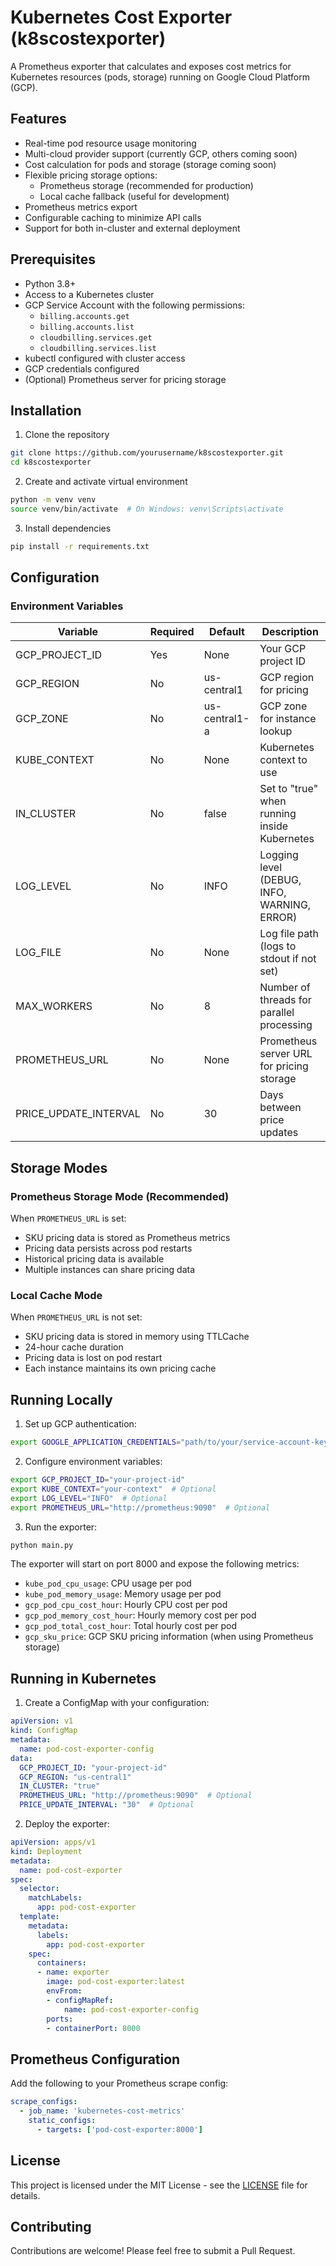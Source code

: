 # Kubernetes Cost Exporter (k8scostexporter)

A Prometheus exporter that calculates and exposes cost metrics for Kubernetes resources (pods, storage) running on Google Cloud Platform (GCP).

## Features
- Real-time pod resource usage monitoring
- Multi-cloud provider support (currently GCP, others coming soon)
- Cost calculation for pods and storage (storage coming soon)
- Flexible pricing storage options:
  - Prometheus storage (recommended for production)
  - Local cache fallback (useful for development)
- Prometheus metrics export
- Configurable caching to minimize API calls
- Support for both in-cluster and external deployment


## Prerequisites
- Python 3.8+
- Access to a Kubernetes cluster
- GCP Service Account with the following permissions:
  - `billing.accounts.get`
  - `billing.accounts.list`
  - `cloudbilling.services.get`
  - `cloudbilling.services.list`
- kubectl configured with cluster access
- GCP credentials configured
- (Optional) Prometheus server for pricing storage

## Installation

1. Clone the repository
```bash
git clone https://github.com/yourusername/k8scostexporter.git
cd k8scostexporter
```

2. Create and activate virtual environment
```bash
python -m venv venv
source venv/bin/activate  # On Windows: venv\Scripts\activate
```

3. Install dependencies
```bash
pip install -r requirements.txt
```

## Configuration

### Environment Variables

| Variable | Required | Default | Description |
|----------|----------|---------|-------------|
| GCP_PROJECT_ID | Yes | None | Your GCP project ID |
| GCP_REGION | No | us-central1 | GCP region for pricing |
| GCP_ZONE | No | us-central1-a | GCP zone for instance lookup |
| KUBE_CONTEXT | No | None | Kubernetes context to use |
| IN_CLUSTER | No | false | Set to "true" when running inside Kubernetes |
| LOG_LEVEL | No | INFO | Logging level (DEBUG, INFO, WARNING, ERROR) |
| LOG_FILE | No | None | Log file path (logs to stdout if not set) |
| MAX_WORKERS | No | 8 | Number of threads for parallel processing |
| PROMETHEUS_URL | No | None | Prometheus server URL for pricing storage |
| PRICE_UPDATE_INTERVAL | No | 30 | Days between price updates |

## Storage Modes

### Prometheus Storage Mode (Recommended)
When `PROMETHEUS_URL` is set:
- SKU pricing data is stored as Prometheus metrics
- Pricing data persists across pod restarts
- Historical pricing data is available
- Multiple instances can share pricing data

### Local Cache Mode
When `PROMETHEUS_URL` is not set:
- SKU pricing data is stored in memory using TTLCache
- 24-hour cache duration
- Pricing data is lost on pod restart
- Each instance maintains its own pricing cache

## Running Locally

1. Set up GCP authentication:
```bash
export GOOGLE_APPLICATION_CREDENTIALS="path/to/your/service-account-key.json"
```

2. Configure environment variables:
```bash
export GCP_PROJECT_ID="your-project-id"
export KUBE_CONTEXT="your-context"  # Optional
export LOG_LEVEL="INFO"  # Optional
export PROMETHEUS_URL="http://prometheus:9090"  # Optional
```

3. Run the exporter:
```bash
python main.py
```

The exporter will start on port 8000 and expose the following metrics:
- `kube_pod_cpu_usage`: CPU usage per pod
- `kube_pod_memory_usage`: Memory usage per pod
- `gcp_pod_cpu_cost_hour`: Hourly CPU cost per pod
- `gcp_pod_memory_cost_hour`: Hourly memory cost per pod
- `gcp_pod_total_cost_hour`: Total hourly cost per pod
- `gcp_sku_price`: GCP SKU pricing information (when using Prometheus storage)

## Running in Kubernetes

1. Create a ConfigMap with your configuration:
```yaml
apiVersion: v1
kind: ConfigMap
metadata:
  name: pod-cost-exporter-config
data:
  GCP_PROJECT_ID: "your-project-id"
  GCP_REGION: "us-central1"
  IN_CLUSTER: "true"
  PROMETHEUS_URL: "http://prometheus:9090"  # Optional
  PRICE_UPDATE_INTERVAL: "30"  # Optional
```

2. Deploy the exporter:
```yaml
apiVersion: apps/v1
kind: Deployment
metadata:
  name: pod-cost-exporter
spec:
  selector:
    matchLabels:
      app: pod-cost-exporter
  template:
    metadata:
      labels:
        app: pod-cost-exporter
    spec:
      containers:
      - name: exporter
        image: pod-cost-exporter:latest
        envFrom:
        - configMapRef:
            name: pod-cost-exporter-config
        ports:
        - containerPort: 8000
```

## Prometheus Configuration

Add the following to your Prometheus scrape config:

```yaml
scrape_configs:
  - job_name: 'kubernetes-cost-metrics'
    static_configs:
      - targets: ['pod-cost-exporter:8000']
```

## License

This project is licensed under the MIT License - see the [LICENSE](LICENSE) file for details.

## Contributing

Contributions are welcome! Please feel free to submit a Pull Request.
